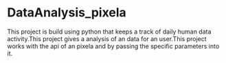 # DataAnalysis_pixela
This project is build using python that keeps a track of daily human data activity.This project gives a analysis of an data for an user.This project works with the api of an pixela and by passing the specific parameters into it.
